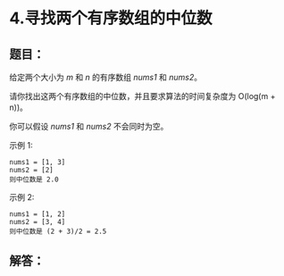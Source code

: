 # 4.寻找两个有序数组的中位数

## 题目：

给定两个大小为 *m* 和 *n* 的有序数组 *nums1* 和 *nums2*。

请你找出这两个有序数组的中位数，并且要求算法的时间复杂度为 O(log(m + n))。

你可以假设 *nums1* 和 *nums2* 不会同时为空。

示例 1:

	nums1 = [1, 3]
	nums2 = [2]
	则中位数是 2.0

示例 2:

	nums1 = [1, 2]
	nums2 = [3, 4]
	则中位数是 (2 + 3)/2 = 2.5

## 解答：


